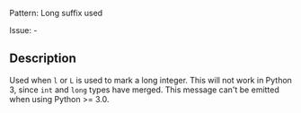 Pattern: Long suffix used

Issue: -

## Description

Used when `l` or `L` is used to mark a long integer. This will not work in Python 3, since `int` and `long` types have merged. This message can't be emitted when using Python >= 3.0.